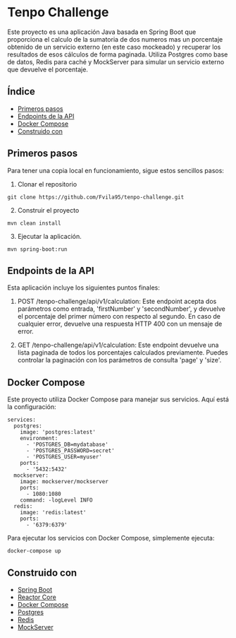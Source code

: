 # Tenpo Challenge

Este proyecto es una aplicación Java basada en Spring Boot que proporciona el calculo de la sumatoria de dos numeros mas un porcentaje obtenido de un servicio externo (en este caso mockeado) y recuperar los resultados de esos cálculos de forma paginada. Utiliza Postgres como base de datos, Redis para caché y MockServer para simular un servicio externo que devuelve el porcentaje.

## Índice
* [Primeros pasos](#primeros-pasos)
* [Endpoints de la API](#endpoints-de-la-api)
* [Docker Compose](#docker-compose)
* [Construido con](#construido-con)

## Primeros pasos
Para tener una copia local en funcionamiento, sigue estos sencillos pasos:

1. Clonar el repositorio
```
git clone https://github.com/Fvila95/tenpo-challenge.git
```
2. Construir el proyecto
```
mvn clean install
```
3. Ejecutar la aplicación.
```
mvn spring-boot:run
```

## Endpoints de la API
Esta aplicación incluye los siguientes puntos finales:

1. POST /tenpo-challenge/api/v1/calculation: Este endpoint acepta dos parámetros como entrada, 'firstNumber' y 'secondNumber', y devuelve el porcentaje del primer número con respecto al segundo. En caso de cualquier error, devuelve una respuesta HTTP 400 con un mensaje de error.

2. GET /tenpo-challenge/api/v1/calculation: Este endpoint devuelve una lista paginada de todos los porcentajes calculados previamente. Puedes controlar la paginación con los parámetros de consulta 'page' y 'size'.

## Docker Compose

Este proyecto utiliza Docker Compose para manejar sus servicios. Aquí está la configuración:

```
services:
  postgres:
    image: 'postgres:latest'
    environment:
      - 'POSTGRES_DB=mydatabase'
      - 'POSTGRES_PASSWORD=secret'
      - 'POSTGRES_USER=myuser'
    ports:
      - '5432:5432'
  mockserver:
    image: mockserver/mockserver
    ports:
      - 1080:1080
    command: -logLevel INFO
  redis:
    image: 'redis:latest'
    ports:
      - '6379:6379'
```

Para ejecutar los servicios con Docker Compose, simplemente ejecuta:

```
docker-compose up
```

## Construido con 
* [Spring Boot](https://spring.io/projects/spring-boot)
* [Reactor Core](https://projectreactor.io/)
* [Docker Compose](https://docs.docker.com/compose/)
* [Postgres](https://www.postgresql.org/)
* [Redis](https://redis.io/)
* [MockServer](https://www.mock-server.com/)
